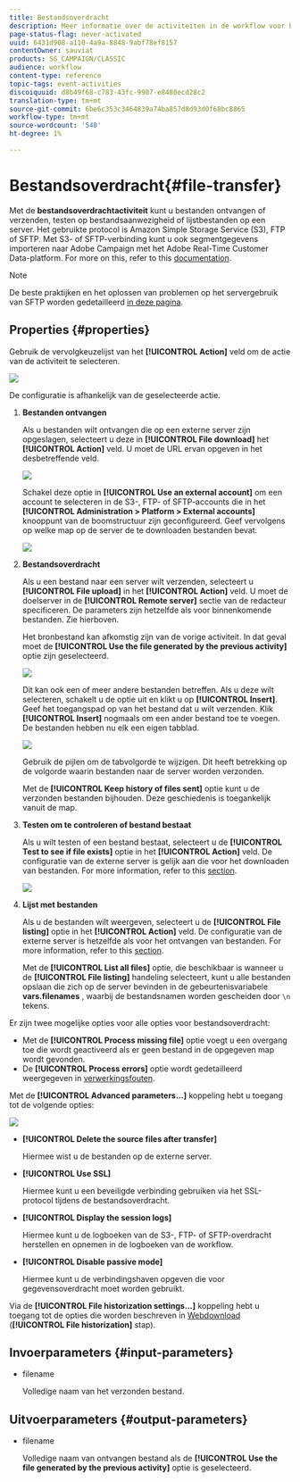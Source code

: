 ```yaml
---
title: Bestandsoverdracht
description: Meer informatie over de activiteiten in de workflow voor bestandsoverdracht
page-status-flag: never-activated
uuid: 6431d908-a110-4a9a-8848-9abf78ef8157
contentOwner: sauviat
products: SG_CAMPAIGN/CLASSIC
audience: workflow
content-type: reference
topic-tags: event-activities
discoiquuid: d8b49f68-c783-43fc-9907-e8480ecd28c2
translation-type: tm+mt
source-git-commit: 6be6c353c3464839a74ba857d8d93d0f68bc8865
workflow-type: tm+mt
source-wordcount: '540'
ht-degree: 1%

---
```



# Bestandsoverdracht{#file-transfer}

Met de **bestandsoverdrachtactiviteit** kunt u bestanden ontvangen of verzenden, testen op bestandsaanwezigheid of lijstbestanden op een server. Het gebruikte protocol is Amazon Simple Storage Service (S3), FTP of SFTP.
Met S3- of SFTP-verbinding kunt u ook segmentgegevens importeren naar Adobe Campaign met het Adobe Real-Time Customer Data-platform. For more on this, refer to this [documentation](https://docs.adobe.com/content/help/en/experience-platform/rtcdp/destinations/destinations-cat/adobe-destinations/adobe-campaign-destination.html).

>[!NOTE]
>
>De beste praktijken en het oplossen van problemen op het servergebruik van SFTP worden gedetailleerd [in deze pagina](../../platform/using/sftp-server-usage.md).

## Properties {#properties}

Gebruik de vervolgkeuzelijst van het **[!UICONTROL Action]** veld om de actie van de activiteit te selecteren.

![](assets/file_transfert_action.png)

De configuratie is afhankelijk van de geselecteerde actie.

1. **Bestanden ontvangen**

   Als u bestanden wilt ontvangen die op een externe server zijn opgeslagen, selecteert u deze in **[!UICONTROL File download]** het **[!UICONTROL Action]** veld. U moet de URL ervan opgeven in het desbetreffende veld.

   ![](assets/file_transfert_edit.png)

   Schakel deze optie in **[!UICONTROL Use an external account]** om een account te selecteren in de S3-, FTP- of SFTP-accounts die in het **[!UICONTROL Administration > Platform > External accounts]** knooppunt van de boomstructuur zijn geconfigureerd. Geef vervolgens op welke map op de server de te downloaden bestanden bevat.

   ![](assets/file_transfert_edit_external.png)

1. **Bestandsoverdracht**

   Als u een bestand naar een server wilt verzenden, selecteert u **[!UICONTROL File upload]** in het **[!UICONTROL Action]** veld. U moet de doelserver in de **[!UICONTROL Remote server]** sectie van de redacteur specificeren. De parameters zijn hetzelfde als voor binnenkomende bestanden. Zie hierboven.

   Het bronbestand kan afkomstig zijn van de vorige activiteit. In dat geval moet de **[!UICONTROL Use the file generated by the previous activity]** optie zijn geselecteerd.

   ![](assets/file_transfert_edit_send.png)

   Dit kan ook een of meer andere bestanden betreffen. Als u deze wilt selecteren, schakelt u de optie uit en klikt u op **[!UICONTROL Insert]**. Geef het toegangspad op van het bestand dat u wilt verzenden. Klik **[!UICONTROL Insert]** nogmaals om een ander bestand toe te voegen. De bestanden hebben nu elk een eigen tabblad.

   ![](assets/file_transfert_source.png)

   Gebruik de pijlen om de tabvolgorde te wijzigen. Dit heeft betrekking op de volgorde waarin bestanden naar de server worden verzonden.

   Met de **[!UICONTROL Keep history of files sent]** optie kunt u de verzonden bestanden bijhouden. Deze geschiedenis is toegankelijk vanuit de map.

1. **Testen om te controleren of bestand bestaat**

   Als u wilt testen of een bestand bestaat, selecteert u de **[!UICONTROL Test to see if file exists]** optie in het **[!UICONTROL Action]** veld. De configuratie van de externe server is gelijk aan die voor het downloaden van bestanden. For more information, refer to this [section](#properties).

   ![](assets/file_transfert_edit_test.png)

1. **Lijst met bestanden**

   Als u de bestanden wilt weergeven, selecteert u de **[!UICONTROL File listing]** optie in het **[!UICONTROL Action]** veld. De configuratie van de externe server is hetzelfde als voor het ontvangen van bestanden. For more information, refer to this [section](#properties).

   Met de **[!UICONTROL List all files]** optie, die beschikbaar is wanneer u de **[!UICONTROL File listing]** handeling selecteert, kunt u alle bestanden opslaan die zich op de server bevinden in de gebeurtenisvariabele **vars.filenames** , waarbij de bestandsnamen worden gescheiden door `\n` tekens.

Er zijn twee mogelijke opties voor alle opties voor bestandsoverdracht:

* Met de **[!UICONTROL Process missing file]** optie voegt u een overgang toe die wordt geactiveerd als er geen bestand in de opgegeven map wordt gevonden.
* De **[!UICONTROL Process errors]** optie wordt gedetailleerd weergegeven in [verwerkingsfouten](../../workflow/using/monitoring-workflow-execution.md#processing-errors).

Met de **[!UICONTROL Advanced parameters...]** koppeling hebt u toegang tot de volgende opties:

![](assets/file_transfert_advanced.png)

* **[!UICONTROL Delete the source files after transfer]**

   Hiermee wist u de bestanden op de externe server.

* **[!UICONTROL Use SSL]**

   Hiermee kunt u een beveiligde verbinding gebruiken via het SSL-protocol tijdens de bestandsoverdracht.

* **[!UICONTROL Display the session logs]**

   Hiermee kunt u de logboeken van de S3-, FTP- of SFTP-overdracht herstellen en opnemen in de logboeken van de workflow.

* **[!UICONTROL Disable passive mode]**

   Hiermee kunt u de verbindingshaven opgeven die voor gegevensoverdracht moet worden gebruikt.

Via de **[!UICONTROL File historization settings...]** koppeling hebt u toegang tot de opties die worden beschreven in [Webdownload](../../workflow/using/web-download.md) (**[!UICONTROL File historization]** stap).

## Invoerparameters {#input-parameters}

* filename

   Volledige naam van het verzonden bestand.

## Uitvoerparameters {#output-parameters}

* filename

   Volledige naam van ontvangen bestand als de **[!UICONTROL Use the file generated by the previous activity]** optie is geselecteerd.
